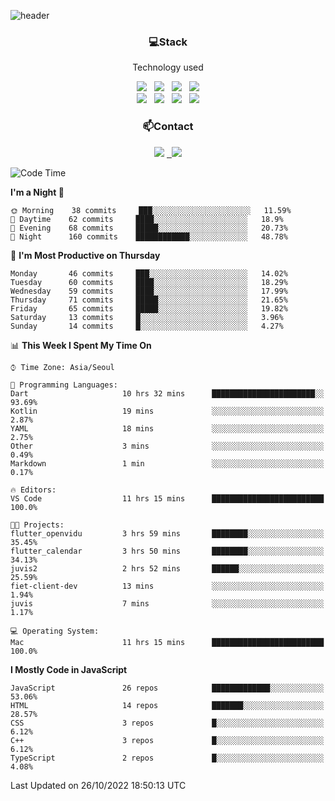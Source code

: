 ![header](https://capsule-render.vercel.app/api?type=waving&color=gradient&height=200&text=Che-ri&fontAlign=70&fontAlignY=40&animation=twinkling)

<h3 align="center">💻Stack</h3>
<p align="center">Technology used</p>
<div align="center"><img src="https://img.shields.io/badge/HTML5-e74c3c?style=flat-square&logo=HTML5&logoColor=white"></img> &nbsp <img src="https://img.shields.io/badge/CSS3-0A84FF?style=flat-square&logo=CSS3&logoColor=white"></img> &nbsp <img src="https://img.shields.io/badge/tailwind%2Dcss-06B6D4?style=flat-square&logo=tailwindcss&logoColor=white"/></a> &nbsp <img src="https://img.shields.io/badge/styled%2Dcomponents-DB7093?style=flat-square&logo=styled%2Dcomponents&logoColor=white"/></a>
<br><img src="https://img.shields.io/badge/JavaScript-FFCD11?style=flat-square&logo=JavaScript&logoColor=white"></img> &nbsp <img src="https://img.shields.io/badge/React-00BCF6?style=flat-square&logo=React&logoColor=white"></img> &nbsp <img src="https://img.shields.io/badge/Redux-764ABC?style=flat-square&logo=Redux&logoColor=white"/> &nbsp <img src="https://img.shields.io/badge/Zustand-582D3E?style=flat-square&logo=Zustand&logoColor=white"/></a></div> 

<h3 align="center">📫Contact</h3>
<div align="center"><a href="https://cheri.tistory.com/"><img src="https://img.shields.io/badge/Cheri-AD29B6?style=flat-square&logo=Tidal&logoColor=white"/></a> <a href="rnjs1135@gmail.com"> &nbsp <img src="https://img.shields.io/badge/Gmail-EA4335?style=flat-square&logo=Gmail&logoColor=white"/></a></div>

<!--START_SECTION:waka-->
![Code Time](http://img.shields.io/badge/Code%20Time-1%2C639%20hrs%2021%20mins-blue)

**I'm a Night 🦉** 

```text
🌞 Morning    38 commits     ███░░░░░░░░░░░░░░░░░░░░░░   11.59% 
🌆 Daytime    62 commits     ████░░░░░░░░░░░░░░░░░░░░░   18.9% 
🌃 Evening    68 commits     █████░░░░░░░░░░░░░░░░░░░░   20.73% 
🌙 Night      160 commits    ████████████░░░░░░░░░░░░░   48.78%

```
📅 **I'm Most Productive on Thursday** 

```text
Monday       46 commits     ███░░░░░░░░░░░░░░░░░░░░░░   14.02% 
Tuesday      60 commits     ████░░░░░░░░░░░░░░░░░░░░░   18.29% 
Wednesday    59 commits     ████░░░░░░░░░░░░░░░░░░░░░   17.99% 
Thursday     71 commits     █████░░░░░░░░░░░░░░░░░░░░   21.65% 
Friday       65 commits     █████░░░░░░░░░░░░░░░░░░░░   19.82% 
Saturday     13 commits     █░░░░░░░░░░░░░░░░░░░░░░░░   3.96% 
Sunday       14 commits     █░░░░░░░░░░░░░░░░░░░░░░░░   4.27%

```


📊 **This Week I Spent My Time On** 

```text
⌚︎ Time Zone: Asia/Seoul

💬 Programming Languages: 
Dart                     10 hrs 32 mins      ███████████████████████░░   93.69% 
Kotlin                   19 mins             ░░░░░░░░░░░░░░░░░░░░░░░░░   2.87% 
YAML                     18 mins             ░░░░░░░░░░░░░░░░░░░░░░░░░   2.75% 
Other                    3 mins              ░░░░░░░░░░░░░░░░░░░░░░░░░   0.49% 
Markdown                 1 min               ░░░░░░░░░░░░░░░░░░░░░░░░░   0.17%

🔥 Editors: 
VS Code                  11 hrs 15 mins      █████████████████████████   100.0%

🐱‍💻 Projects: 
flutter_openvidu         3 hrs 59 mins       ████████░░░░░░░░░░░░░░░░░   35.45% 
flutter_calendar         3 hrs 50 mins       ████████░░░░░░░░░░░░░░░░░   34.13% 
juvis2                   2 hrs 52 mins       ██████░░░░░░░░░░░░░░░░░░░   25.59% 
fiet-client-dev          13 mins             ░░░░░░░░░░░░░░░░░░░░░░░░░   1.94% 
juvis                    7 mins              ░░░░░░░░░░░░░░░░░░░░░░░░░   1.17%

💻 Operating System: 
Mac                      11 hrs 15 mins      █████████████████████████   100.0%

```

**I Mostly Code in JavaScript** 

```text
JavaScript               26 repos            █████████████░░░░░░░░░░░░   53.06% 
HTML                     14 repos            ███████░░░░░░░░░░░░░░░░░░   28.57% 
CSS                      3 repos             █░░░░░░░░░░░░░░░░░░░░░░░░   6.12% 
C++                      3 repos             █░░░░░░░░░░░░░░░░░░░░░░░░   6.12% 
TypeScript               2 repos             █░░░░░░░░░░░░░░░░░░░░░░░░   4.08%

```



 Last Updated on 26/10/2022 18:50:13 UTC
<!--END_SECTION:waka-->
